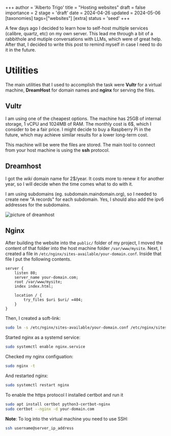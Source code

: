 +++
author = 'Alberto Trigo'
title = "Hosting websites"
draft = false
importance = 2
stage = 'draft'
date = 2024-04-26
updated = 2024-05-06
[taxonomies]
tags=["websites"]
[extra]
status = 'seed'
+++

A few days ago I decided to learn how to self-host multiple services (calibre, quartz, etc) on my own server. This lead me through a bit of a rabbithole and mutiple conversations with LLMs, which were of great help. After that, I decided to write this post to remind myself in case I need to do it in the future.

# Utilities

The main utilities that I used to accomplish the task were **Vultr** for a virtual machine, **DreamHost** for domain names and **nginx** for serving the files.


## Vultr

I am using one of the cheapest options. The machine has 25GB of internal storage, 1 vCPU and 1024MB of RAM. The monthly cost is 6$, which I consider to be a fair price. I might decide to buy a Raspberry Pi in the future, which may achieve similar results for a lower long-term cost.

This machine will be were the files are stored. The main tool to connect from your host machine is using the **ssh** protocol.

## Dreamhost

I got the *wiki* domain name for 2$/year. It costs more to renew it for another year, so I will decide when the time comes what to do with it.

I am using subdomains (eg. subdomain.maindomain.org), so I needed to create new "A records" for each subdomain. Yes, I should also add the ipv6 addresses for the subdomains.

![picture of dreamhost](/dreamhost.png)

## Nginx

After building the website into the `public/` folder of my project, I moved the content of that folder into the host machine folder `/var/www/mysite`. Next, I created a file in `/etc/nginx/sites-available/your-domain.conf`. Inside that file I put the following contents.
```nginx
server {
    listen 80;
    server_name your-domain.com; 
    root /var/www/mysite;
    index index.html;

    location / {
        try_files $uri $uri/ =404;
    }
}
```
Then, I created a soft-link:
```bash
sudo ln -s /etc/nginx/sites-available/your-domain.conf /etc/nginx/sites-enabled/
```
Started nginx as a systemd service:
```bash
sudo systemctl enable nginx.service
```
Checked my nginx configuation:

```bash
sudo nginx -t
```
And restarted nginx:
```bash
sudo systemctl restart nginx
```

To enable the https protocol I installed certbot and run it
```bash
sudo apt install certbot python3-certbot-nginx 
sudo certbot --nginx -d your-domain.com
```

**Note**: To log into the virtual machine you need to use SSH:

```bash
ssh username@server_ip_address
```
